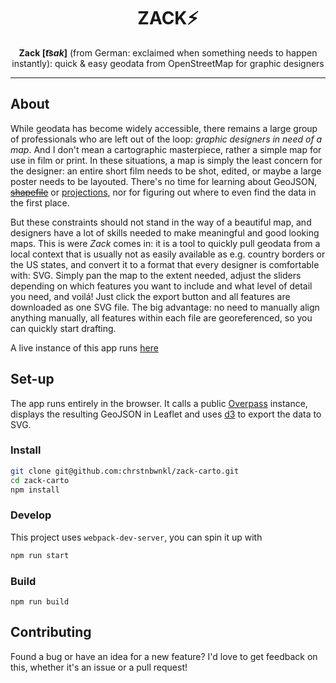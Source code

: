 <h1 align="center">ZACK⚡</h1>

<p align="center"><b>Zack [<i>t͡sak</i>]</b> (from German: exclaimed when something needs to happen instantly): quick &amp; easy geodata from OpenStreetMap for graphic designers</p>

<hr>

## About

While geodata has become widely accessible, there remains a large group of professionals who are left out of the loop: _graphic designers in need of a map_. And I don't mean a cartographic masterpiece, rather a simple map for use in film or print. In these situations, a map is simply the least concern for the designer: an entire short film needs to be shot, edited, or maybe a large poster needs to be layouted. There's no time for learning about GeoJSON, ~~[shapefile](http://switchfromshapefile.org)~~ or [projections](https://observablehq.com/@fil/synchronized-projections), nor for figuring out where to even find the data in the first place.

But these constraints should not stand in the way of a beautiful map, and designers have a lot of skills needed to make meaningful and good looking maps. This is were _Zack_ comes in: it is a tool to quickly pull geodata from a local context that is usually not as easily available as e.g. country borders or the US states, and convert it to a format that every designer is comfortable with: SVG. Simply pan the map to the extent needed, adjust the sliders depending on which features you want to include and what level of detail you need, and voilá! Just click the export button and all features are downloaded as one SVG file. The big advantage: no need to manually align anything manually, all features within each file are georeferenced, so you can quickly start drafting.

A live instance of this app runs [here](https://chrstnbwnkl.github.io/zack-carto/)

## Set-up

The app runs entirely in the browser. It calls a public [Overpass](https://wiki.openstreetmap.org/wiki/Overpass_API) instance, displays the resulting GeoJSON in Leaflet and uses [d3](https://d3js.org) to export the data to SVG.

### Install

```sh
git clone git@github.com:chrstnbwnkl/zack-carto.git
cd zack-carto
npm install
```

### Develop

This project uses `webpack-dev-server`, you can spin it up with

```sh
npm run start
```

### Build

```
npm run build
```

## Contributing

Found a bug or have an idea for a new feature? I'd love to get feedback on this, whether it's an issue or a pull request!
